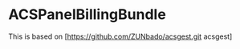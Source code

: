 ACSPanelBillingBundle
=====================

This is based on [https://github.com/ZUNbado/acsgest.git acsgest]
